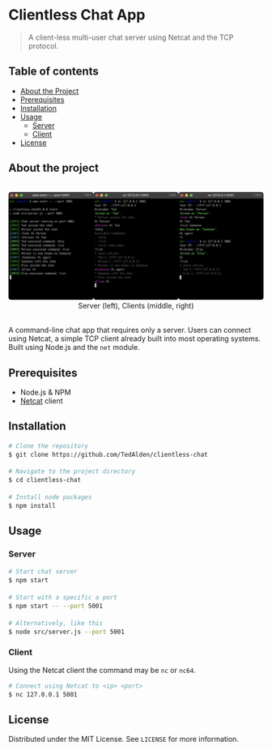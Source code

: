 # Clientless Chat App
 
> A client-less multi-user chat server using Netcat and the TCP protocol.

## Table of contents

- [About the Project](#about-the-project)
- [Prerequisites](#prerequisites)
- [Installation](#installation)
- [Usage](#usage)
    - [Server](#server)
    - [Client](#client)
- [License](#license)

## About the project

<br>
<div align="center">
  <img src="screenshot.png">
  <span>Server (left), Clients (middle, right)</span>
</div>
<br>

A command-line chat app that requires only a server. Users can connect using Netcat, a simple TCP client already built into most operating systems. Built using Node.js and the `net` module.

## Prerequisites

- Node.js & NPM
- [Netcat](https://github.com/diegocr/netcat) client

## Installation

```bash
# Clone the repository
$ git clone https://github.com/TedAlden/clientless-chat

# Navigate to the project directory
$ cd clientless-chat

# Install node packages
$ npm install
```

## Usage

### Server

```bash
# Start chat server
$ npm start

# Start with a specific a port
$ npm start -- --port 5001

# Alternatively, like this
$ node src/server.js --port 5001
```

### Client

Using the Netcat client the command may be `nc` or `nc64`.

```bash
# Connect using Netcat to <ip> <port>
$ nc 127.0.0.1 5001
```

## License

Distributed under the MIT License. See `LICENSE` for more information.
